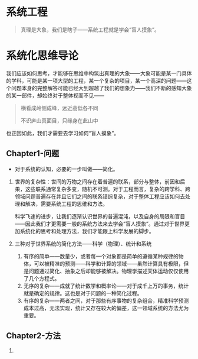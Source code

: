 # 系统工程

> 真理是大象，我们是瞎子——系统工程就是学会“盲人摸象”。

# 系统化思维导论

我们应该如何思考，才能够在思维中构筑出真理的大象——大象可能是某一门具体的学科，可能是某一项大型的工程，某一个复杂的项目，某一个高深的问题——这个问题本身的完整解答可能已经大到超越了我们的想象力——我们不断的感知大象的某一部件，却始终对于整体视而不见——

> 横看成岭侧成峰，远近高低各不同
>
> 不识庐山真面目，只缘身在此山中

也正因如此，我们才需要去学习如何“盲人摸象”。

## Chapter1-问题

- 对于系统的认知，必要的一步叫做——简化。

1. 世界的复杂性：世间的万物之间存在着普遍的联系，部分与整体，前因和后果，这些联系通常复杂多变，随机不可测。对于工程而言，复杂的跨学科、跨领域问题普遍存在并且它们之间的联系错综复杂，对于整体工程应该如何去处理和解决，需要系统工程的思维和方法。

   科学飞速的进步，让我们逐渐认识世界的普遍混沌，以及自身的局限和盲目——因此我们才更需要一般的系统方法来去学会“盲人摸象”。通过对于世界更加系统化的思考和处理方法，我们才能跟上科学发展的脚步。

2. 三种对于世界系统的简化方法——科学（物理）、统计和系统

   1. 有序的简单——数量少，或者每一个对象都是简单的遵循某种规律的物体，可以被精准的预测——科学和计算的领域——虽然计算具有极限，但是问题通过简化、抽象之后却能够被解决。物理学描述天体运动仅仅使用了几个方程式。
   2. 无序的复杂——成就了统计数学和概率论——对于成千上万的事务，统计就是确定的规律。这也是对于问题的一种简化过程。
   3. 有序的复杂——两者之间，对于那些有序事物的复杂组合，精准科学预测成本过高，无法实现，统计又存在较大的偏差，这一领域系统的方法尤为重要。

## Chapter2-方法

1. 